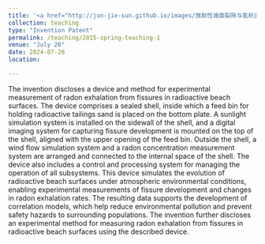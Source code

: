 ```yaml
---
title: '<a href="http://jun-jie-sun.github.io/images/放射性滩面裂隙与氢析出实验测量装置及测量方法.png" style="color: teal;">2. Granted: A Device and Method for Experimental Measurement of Radon Exhalation from Fissures in Radioactive Beach Surfaces </a>'
collection: teaching
type: "Invention Patent"
permalink: /teaching/2015-spring-teaching-1
venue: "July 26"
date: 2024-07-26
location: 

---
```

The invention discloses a device and method for experimental measurement of radon exhalation from fissures in radioactive beach surfaces. The device comprises a sealed shell, inside which a feed bin for holding radioactive tailings sand is placed on the bottom plate. A sunlight simulation system is installed on the sidewall of the shell, and a digital imaging system for capturing fissure development is mounted on the top of the shell, aligned with the upper opening of the feed bin. Outside the shell, a wind flow simulation system and a radon concentration measurement system are arranged and connected to the internal space of the shell. The device also includes a control and processing system for managing the operation of all subsystems. This device simulates the evolution of radioactive beach surfaces under atmospheric environmental conditions, enabling experimental measurements of fissure development and changes in radon exhalation rates. The resulting data supports the development of correlation models, which help reduce environmental pollution and prevent safety hazards to surrounding populations. The invention further discloses an experimental method for measuring radon exhalation from fissures in radioactive beach surfaces using the described device.

